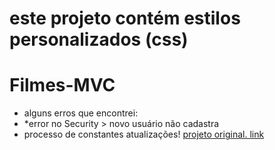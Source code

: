 # este projeto contém estilos personalizados (css)
# Filmes-MVC


- alguns erros que encontrei: 
- *error no Security > novo usuário não cadastra
- processo de constantes atualizações!
[projeto original. link](https://github.com/taniro/MovieDatabase/)
